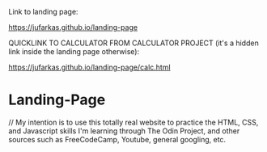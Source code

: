 Link to landing page:

https://jufarkas.github.io/landing-page

QUICKLINK TO CALCULATOR FROM CALCULATOR PROJECT (it's a hidden link inside the landing page otherwise):

https://jufarkas.github.io/landing-page/calc.html




# Landing-Page


// My intention is to use this totally real website to practice the HTML, CSS, and Javascript skills I'm learning through The Odin Project, and other sources such as FreeCodeCamp, Youtube, general googling, etc.
